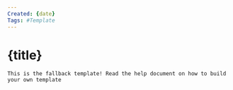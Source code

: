 ```yaml
---
Created: {date}
Tags: #Template
---
```


# {title}

```
This is the fallback template! Read the help document on how to build your own template
```
